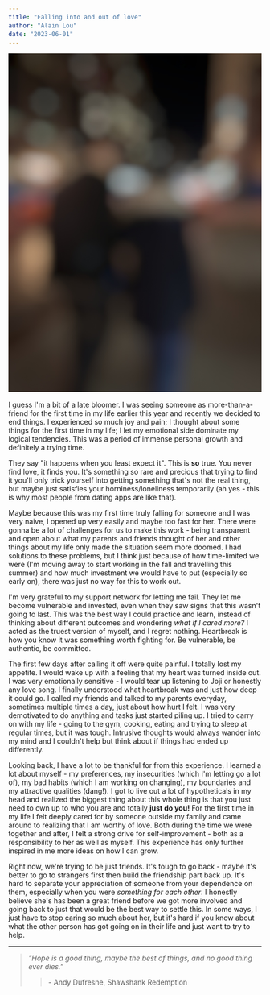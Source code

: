 ```yaml
---
title: "Falling into and out of love"
author: "Alain Lou"
date: "2023-06-01"
---
```


![Walking](walking.jpeg)

I guess I'm a bit of a late bloomer. I was seeing someone as more-than-a-friend for the first time in my life earlier this year and recently we decided to end things. I experienced so much joy and pain; I thought about some things for the first time in my life; I let my emotional side dominate my logical tendencies. This was a period of immense personal growth and definitely a trying time.

They say "it happens when you least expect it". This is **so** true. You never find love, it finds you. It's something so rare and precious that trying to find it you'll only trick yourself into getting something that's not the real thing, but maybe just satisfies your horniness/loneliness temporarily (ah yes - this is why most people from dating apps are like that).

Maybe because this was my first time truly falling for someone and I was very naive, I opened up very easily and maybe too fast for her. There were gonna be a lot of challenges for us to make this work - being transparent and open about what my parents and friends thought of her and other things about my life only made the situation seem more doomed. I had solutions to these problems, but I think just because of how time-limited we were (I'm moving away to start working in the fall and travelling this summer) and how much investment we would have to put (especially so early on), there was just no way for this to work out.

I'm very grateful to my support network for letting me fail. They let me become vulnerable and invested, even when they saw signs that this wasn't going to last. This was the best way I could practice and learn, instead of thinking about different outcomes and wondering _what if I cared more?_ I acted as the truest version of myself, and I regret nothing. Heartbreak is how you know it was something worth fighting for. Be vulnerable, be authentic, be committed.

The first few days after calling it off were quite painful. I totally lost my appetite. I would wake up with a feeling that my heart was turned inside out. I was very emotionally sensitive - I would tear up listening to Joji or honestly any love song. I finally understood what heartbreak was and just how deep it could go. I called my friends and talked to my parents everyday, sometimes multiple times a day, just about how hurt I felt. I was very demotivated to do anything and tasks just started piling up. I tried to carry on with my life - going to the gym, cooking, eating and trying to sleep at regular times, but it was tough. Intrusive thoughts would always wander into my mind and I couldn't help but think about if things had ended up differently.

Looking back, I have a lot to be thankful for from this experience. I learned a lot about myself - my preferences, my insecurities (which I'm letting go a lot of), my bad habits (which I am working on changing), my boundaries and my attractive qualities (dang!). I got to live out a lot of hypotheticals in my head and realized the biggest thing about this whole thing is that you just need to own up to who you are and totally **just do you!** For the first time in my life I felt deeply cared for by someone outside my family and came around to realizing that I am worthy of love. Both during the time we were together and after, I felt a strong drive for self-improvement - both as a responsibility to her as well as myself. This experience has only further inspired in me more ideas on how I can grow.

Right now, we're trying to be just friends. It's tough to go back - maybe it's better to go to strangers first then build the friendship part back up. It's hard to separate your appreciation of someone from your dependence on them, especially when you were _something for each other_. I honestly believe she's has been a great friend before we got more involved and going back to just that would be the best way to settle this. In some ways, I just have to stop caring so much about her, but it's hard if you know about what the other person has got going on in their life and just want to try to help.

---

> _"Hope is a good thing, maybe the best of things, and no good thing ever dies.”_
>> \- Andy Dufresne, Shawshank Redemption
